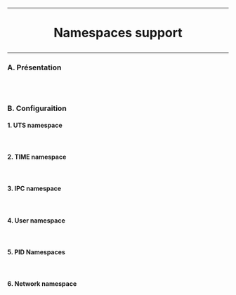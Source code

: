---------------------------------------------------------------------------------
# <p align='center'> Namespaces support </p>
---------------------------------------------------------------------------------
### A. Présentation

<br />
<br />

### B. Configuraition
#### 1. UTS namespace
<br />

#### 2. TIME namespace
<br />

#### 3. IPC namespace
<br />

#### 4. User namespace
<br />

#### 5. PID Namespaces
<br />

#### 6. Network namespace
<br />
